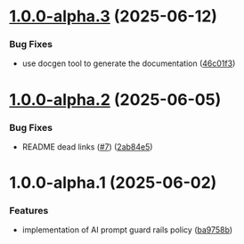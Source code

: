 # [1.0.0-alpha.3](https://github.com/gravitee-io/gravitee-policy-ai-prompt-guard-rails/compare/1.0.0-alpha.2...1.0.0-alpha.3) (2025-06-12)


### Bug Fixes

* use docgen tool to generate the documentation ([46c01f3](https://github.com/gravitee-io/gravitee-policy-ai-prompt-guard-rails/commit/46c01f3ef19f23465e19f14189ac7454b712f159))

# [1.0.0-alpha.2](https://github.com/gravitee-io/gravitee-policy-ai-prompt-guard-rails/compare/1.0.0-alpha.1...1.0.0-alpha.2) (2025-06-05)


### Bug Fixes

* README dead links ([#7](https://github.com/gravitee-io/gravitee-policy-ai-prompt-guard-rails/issues/7)) ([2ab84e5](https://github.com/gravitee-io/gravitee-policy-ai-prompt-guard-rails/commit/2ab84e5681cbaa6315fc5c84263dc97ee7fb8420))

# 1.0.0-alpha.1 (2025-06-02)


### Features

* implementation of AI prompt guard rails policy ([ba9758b](https://github.com/gravitee-io/gravitee-policy-ai-prompt-guard-rails/commit/ba9758bd7367daa355fd39f7e02b235025722246))
